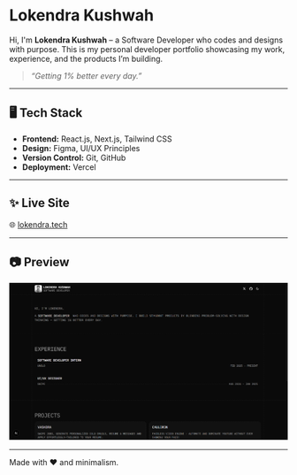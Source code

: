 # Lokendra Kushwah

Hi, I'm **Lokendra Kushwah** – a Software Developer who codes and designs with purpose. This is my personal developer portfolio showcasing my work, experience, and the products I’m building.

> _“Getting 1% better every day.”_

---

## 🖥️ Tech Stack

- **Frontend:** React.js, Next.js, Tailwind CSS
- **Design:** Figma, UI/UX Principles
- **Version Control:** Git, GitHub
- **Deployment:** Vercel

---

## ✨ Live Site

🌐 [lokendra.tech](https://lokendra.tech)

---

## 📷 Preview

![Portfolio Screenshot](https://github.com/Lokendrakushwah12/lokendra.tech/blob/main/public/openGraph.png)

---

Made with ❤️ and minimalism.
